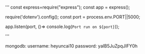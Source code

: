 '''
const express=require("express");
const app = express();

require('dotenv').config();
const port = process.env.PORT||5000;


app.listen(port, ()=> console.log(`Port run on ${port}`));

'''


mongodb:
username: heyuncai10
password: yaIB5JuZpqJIFY0h






